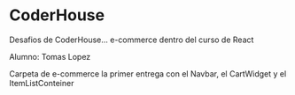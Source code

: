 # CoderHouse

Desafios de CoderHouse...
e-commerce dentro del curso de React

Alumno: Tomas Lopez

Carpeta de e-commerce la primer entrega con el Navbar, el CartWidget y el ItemListConteiner
